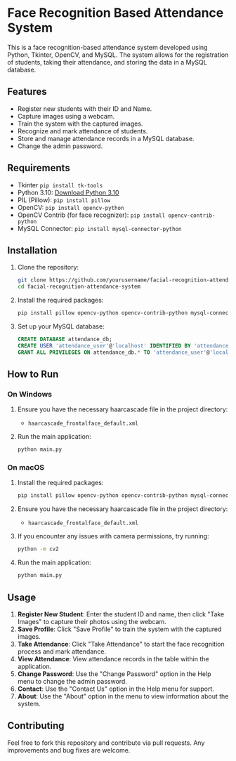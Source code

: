 # Face Recognition Based Attendance System

This is a face recognition-based attendance system developed using Python, Tkinter, OpenCV, and MySQL. The system allows for the registration of students, taking their attendance, and storing the data in a MySQL database. 

## Features

- Register new students with their ID and Name.
- Capture images using a webcam.
- Train the system with the captured images.
- Recognize and mark attendance of students.
- Store and manage attendance records in a MySQL database.
- Change the admin password.

## Requirements
- Tkinter `pip install tk-tools`
- Python 3.10: [Download Python 3.10](https://www.python.org/downloads/release/python-3102/)
- PIL (Pillow): `pip install pillow`
- OpenCV: `pip install opencv-python`
- OpenCV Contrib (for face recognizer): `pip install opencv-contrib-python`
- MySQL Connector: `pip install mysql-connector-python`

## Installation

1. Clone the repository:
    ```bash
    git clone https://github.com/yourusername/facial-recognition-attendance-system.git
    cd facial-recognition-attendance-system
    ```

2. Install the required packages:
    ```bash
    pip install pillow opencv-python opencv-contrib-python mysql-connector-python
    ```

3. Set up your MySQL database:
    ```sql
    CREATE DATABASE attendance_db;
    CREATE USER 'attendance_user'@'localhost' IDENTIFIED BY 'attendance_password';
    GRANT ALL PRIVILEGES ON attendance_db.* TO 'attendance_user'@'localhost';
    ```

## How to Run


### On Windows

1. Ensure you have the necessary haarcascade file in the project directory:
    - `haarcascade_frontalface_default.xml`

2. Run the main application:
    ```bash
    python main.py
    ```

### On macOS

1. Install the required packages:
    ```bash
    pip install pillow opencv-python opencv-contrib-python mysql-connector-python
    ```

2. Ensure you have the necessary haarcascade file in the project directory:
    - `haarcascade_frontalface_default.xml`

3. If you encounter any issues with camera permissions, try running:
    ```bash
    python -m cv2
    ```

4. Run the main application:
    ```bash
    python main.py
    ```

## Usage

1. **Register New Student**: Enter the student ID and name, then click "Take Images" to capture their photos using the webcam.
2. **Save Profile**: Click "Save Profile" to train the system with the captured images.
3. **Take Attendance**: Click "Take Attendance" to start the face recognition process and mark attendance.
4. **View Attendance**: View attendance records in the table within the application.
5. **Change Password**: Use the "Change Password" option in the Help menu to change the admin password.
6. **Contact**: Use the "Contact Us" option in the Help menu for support.
7. **About**: Use the "About" option in the menu to view information about the system.

## Contributing

Feel free to fork this repository and contribute via pull requests. Any improvements and bug fixes are welcome.

